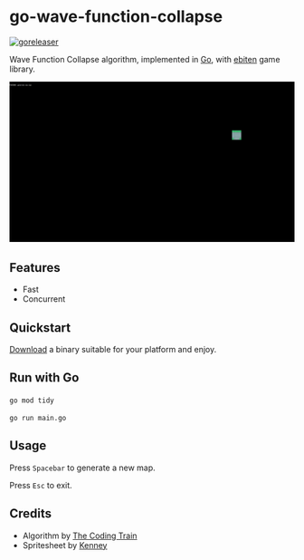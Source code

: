 # go-wave-function-collapse

[![goreleaser](https://github.com/runozo/go-wave-function-collapse/actions/workflows/go.yml/badge.svg)](https://github.com/runozo/go-wave-function-collapse/actions/workflows/go.yml)

Wave Function Collapse algorithm, implemented in [Go](https://golang.org), with [ebiten](https://github.com/hajimehoshi/ebiten) game library.

![GIF animation of WFC algorithm](gifs/gowfc.gif)

## Features

- Fast
- Concurrent

## Quickstart

[Download](https://github.com/runozo/go-wave-function-collapse/releases/latest) a binary suitable for your platform and enjoy.

## Run with Go

```go mod tidy```

```go run main.go```

## Usage

Press ```Spacebar``` to generate a new map. 

Press ```Esc``` to exit.

## Credits

- Algorithm by [The Coding Train](https://thecodingtrain.com/challenges/171-wave-function-collapse)
- Spritesheet by [Kenney](https://kenney.nl)
